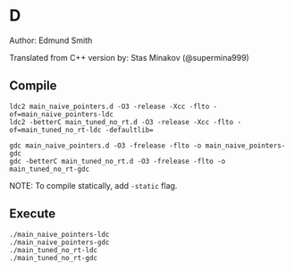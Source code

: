 # D

Author: Edmund Smith

Translated from C++ version by: Stas Minakov (@supermina999)

## Compile

```
ldc2 main_naive_pointers.d -O3 -release -Xcc -flto -of=main_naive_pointers-ldc
ldc2 -betterC main_tuned_no_rt.d -O3 -release -Xcc -flto -of=main_tuned_no_rt-ldc -defaultlib= 
```

```
gdc main_naive_pointers.d -O3 -frelease -flto -o main_naive_pointers-gdc
gdc -betterC main_tuned_no_rt.d -O3 -frelease -flto -o main_tuned_no_rt-gdc
```

NOTE: To compile statically, add `-static` flag.

## Execute

```
./main_naive_pointers-ldc
./main_naive_pointers-gdc
./main_tuned_no_rt-ldc
./main_tuned_no_rt-gdc
```
